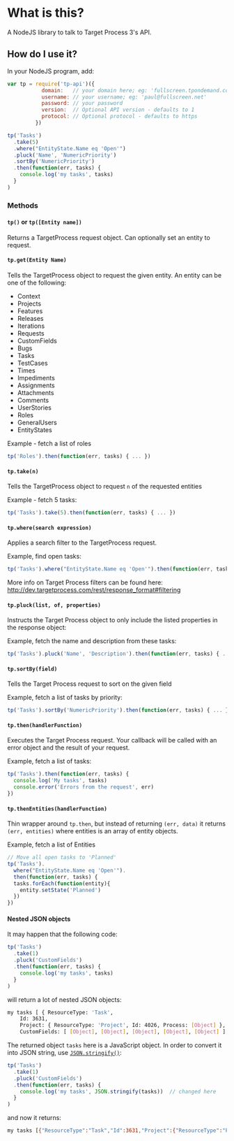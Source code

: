 # What is this?

A NodeJS library to talk to Target Process 3's API.

## How do I use it?

In your NodeJS program, add:

``` javascript
var tp = require('tp-api')({
           domain:   // your domain here; eg: 'fullscreen.tpondemand.com'
           username: // your username; eg: 'paul@fullscreen.net'
           password: // your password
           version:  // Optional API version - defaults to 1
           protocol: // Optional protocol - defaults to https
         })

tp('Tasks')
  .take(5)
  .where("EntityState.Name eq 'Open'")
  .pluck('Name', 'NumericPriority')
  .sortBy('NumericPriority')
  .then(function(err, tasks) {
    console.log('my tasks', tasks)
  }
)
```

### Methods

#### `tp()` or `tp([Entity name])`
Returns a TargetProcess request object. Can optionally set an entity to request.

#### `tp.get(Entity Name)`
Tells the TargetProcess object to request the given entity. An entity can be one
of the following:

* Context
* Projects
* Features
* Releases
* Iterations
* Requests
* CustomFields
* Bugs
* Tasks
* TestCases
* Times
* Impediments
* Assignments
* Attachments
* Comments
* UserStories
* Roles
* GeneralUsers
* EntityStates

Example - fetch a list of roles
``` javascript
tp('Roles').then(function(err, tasks) { ... })
```

#### `tp.take(n)`
Tells the TargetProcess object to request `n` of the requested entities

Example - fetch 5 tasks:
``` javascript
tp('Tasks').take(5).then(function(err, tasks) { ... })
```

#### `tp.where(search expression)`
Applies a search filter to the TargetProcess request.

Example, find open tasks:

``` javascript
tp('Tasks').where("EntityState.Name eq 'Open'").then(function(err, tasks) { ... })
```

More info on Target Process filters can be found here:
http://dev.targetprocess.com/rest/response_format#filtering

#### `tp.pluck(list, of, properties)`
Instructs the Target Process object to only include the listed properties in the
response object:

Example, fetch the name and description from these tasks:
``` javascript
tp('Tasks').pluck('Name', 'Description').then(function(err, tasks) { ... })
```

#### `tp.sortBy(field)`
Tells the Target Process request to sort on the given field

Example, fetch a list of tasks by priority:
``` javascript
tp('Tasks').sortBy('NumericPriority').then(function(err, tasks) { ... })
```

#### `tp.then(handlerFunction)`
Executes the Target Process request. Your callback will be called with an
error object and the result of your request.

Example, fetch a list of tasks:
``` javascript
tp('Tasks').then(function(err, tasks) {
  console.log('My tasks', tasks)
  console.error('Errors from the request', err)
})
```
#### `tp.thenEntities(handlerFunction)`
Thin wrapper around `tp.then`, but instead of returning `(err, data)` it returns `(err, entities)` where entities is an array of entity objects.

Example, fetch a list of Entities
``` javascript
// Move all open tasks to 'Planned'
tp('Tasks').
  where("EntityState.Name eq 'Open'").
  then(function(err, tasks) {
  tasks.forEach(function(entity){
    entity.setState('Planned')
  })
})
```

#### Nested JSON objects
It may happen that the following code:
```javascript
tp('Tasks')
  .take(1)
  .pluck('CustomFields')
  .then(function(err, tasks) {
    console.log('my tasks', tasks)
  }
)
```
will return a lot of nested JSON objects:
```bash
my tasks [ { ResourceType: 'Task',
    Id: 3631,
    Project: { ResourceType: 'Project', Id: 4026, Process: [Object] },
    CustomFields: [ [Object], [Object], [Object], [Object], [Object] ] } ]
```
The returned object `tasks` here is a JavaScript object. In order to convert it into JSON string, use [`JSON.stringify()`](https://developer.mozilla.org/en/docs/Web/JavaScript/Reference/Global_Objects/JSON/stringify):
```javascript
tp('Tasks')
  .take(1)
  .pluck('CustomFields')
  .then(function(err, tasks) {
    console.log('my tasks', JSON.stringify(tasks))  // changed here
  }
)
```
and now it returns:
```bash
my tasks [{"ResourceType":"Task","Id":3631,"Project":{"ResourceType":"Project","Id":4026,"Process":{"Id":5,"Name":"AIScrum"}},"CustomFields":[{"Name":"Component","Type":"DropDown","Value":null},{"Name":"trac","Type":"Number","Value":null},{"Name":"Job","Type":"DropDown","Value":null},{"Name":"Resolution","Type":"DropDown","Value":null},{"Name":"Domain","Type":"DropDown","Value":null}]}]
```
